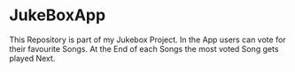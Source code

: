 # JukeBoxApp

This Repository is part of my Jukebox Project.
In the App users can vote for their favourite Songs. At the End of each Songs the most voted Song gets played Next.
